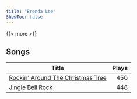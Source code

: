 ```yaml
---
title: "Brenda Lee"
ShowToc: false
---
```


{{< more >}}

## Songs
Title | Plays 
----- | -----: 
[Rockin' Around The Christmas Tree](/songs/rockin-around-the-christmas-tree) | 450
[Jingle Bell Rock](/songs/jingle-bell-rock) | 448

